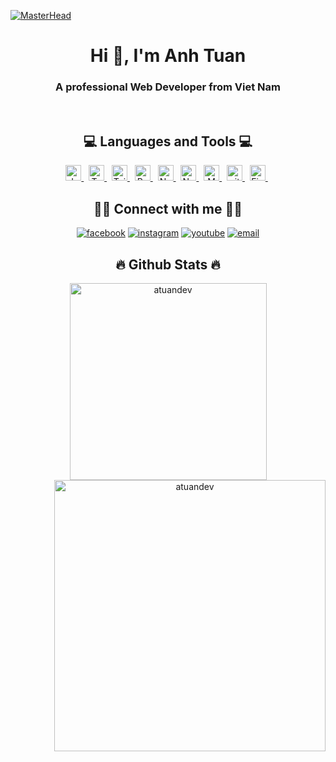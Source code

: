 [![MasterHead](https://www.bbva.ch/wp-content/uploads/2022/09/Biometria-Blog-1300x400-1.gif)](https://rishavchanda.io)
<h1 align="center">Hi 👋, I'm Anh Tuan</h1>
<h3 align="center">A professional Web Developer from Viet Nam</h3>
<br/>

<h2 align="center">💻 Languages and Tools 💻</h2>
<p align="center"> 
  <a href="https://developer.mozilla.org/en-US/docs/Web/JavaScript" target="_blank" rel="noreferrer"> <img src="https://img.shields.io/badge/JavaScript-282C34?logo=javascript&logoColor=F7DF1E" alt="JavaScript logo" title="JavaScript" height="25" /> </a> &nbsp;
  <a href="https://www.typescriptlang.org/" target="_blank" rel="noreferrer"> <img src="https://img.shields.io/badge/TypeScript-282C34?logo=typescript&logoColor=3178C6" alt="TypeScript logo" title="TypeScript" height="25" /> </a>&nbsp;
  <a href="https://tailwindcss.com/" target="_blank" rel="noreferrer"> <img src="https://img.shields.io/badge/Tailwind%20CSS-282C34?logo=tailwind-css&logoColor=38B2AC" alt="TailwindCSS logo" title="TailwindCSS" height="25" /> </a>  &nbsp;
  <a href="https://reactjs.org/" target="_blank" rel="noreferrer"> <img src="https://img.shields.io/badge/ReactJS-282C34?logo=react&logoColor=61DAFB" alt="ReactJS logo" title="ReactJS" height="25" /> </a> &nbsp;
  <a href="https://nextjs.org/" target="_blank" rel="noreferrer"> <img src="https://img.shields.io/badge/NextJS-282C34?logo=nextdotjs&logoColor=000000" alt="Next.js logo" title="Next.js" height="25" /> </a> &nbsp;
  <a href="https://nodejs.org" target="_blank" rel="noreferrer"> <img src="https://img.shields.io/badge/Node.js-282C34?logo=node.js&logoColor=00F200" alt="Node.js logo" title="Node.js" height="25" /> </a> &nbsp;
  <a href="https://www.mongodb.com/" target="_blank" rel="noreferrer"> <img src="https://img.shields.io/badge/MongoDB-282C34?logo=mongodb&logoColor=47A248" alt="MongoDB logo" title="MongoDB" height="25" /> </a> &nbsp;
  <a href="https://git-scm.com/" target="_blank" rel="noreferrer"> <img src="https://img.shields.io/badge/git-282C34?logo=git&logoColor=F05032" alt="git logo" title="git" height="25" /> </a> &nbsp;
  <a href="https://www.figma.com/" target="_blank" rel="noreferrer"> <img src="https://img.shields.io/badge/Figma-282C34?logo=figma&logoColor=F24E1E" alt="Figma logo" title="Figma" height="25" /> </a> &nbsp;
</p>

<h2 align="center">🙋‍♂️ Connect with me 🙋‍♂️</h2>
<div align="center">
  <a href="https://fb.com/tuanboi161" target="_blank"><img src="https://img.icons8.com/bubbles/100/000000/facebook-new.png" alt="facebook" /></a>
  <a href="https://instagram.com/tuanboiii" target="_blank"> <img src="https://img.icons8.com/bubbles/100/000000/instagram.png" alt="instagram" /></a>
  <a href="https://www.youtube.com/@atuandev" target="_blank"><img src="https://img.icons8.com/bubbles/100/000000/youtube-squared.png" alt="youtube" /></a>
  <a href="mailto:anhtuan03.dev@gmail.com" target="_blank"><img src="https://img.icons8.com/bubbles/100/000000/apple-mail.png" alt="email"/></a>
</div>

<h2 align="center">🔥 Github Stats 🔥</h2>
<div align="center">
  <a href="#" title="atuandev">
    <img align="center" width="315" src="https://github-readme-stats.vercel.app/api/top-langs?username=atuandev&title_color=61dafb&text_color=ffffff&icon_color=61dafb&bg_color=20232a&langs_count=8&layout=compact&border_color=61dafb&hide_border=true" alt="atuandev" />
  </a>
  <a href="#" title="atuandev">
    <img align="right" width="434" src="https://github-readme-stats.vercel.app/api?username=atuandev&show_icons=true&theme=react&border_color=61dafb&hide_border=true" alt="atuandev" />
  </a>
</div>
